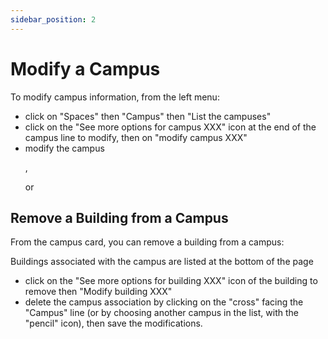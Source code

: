 ```yaml
---
sidebar_position: 2
---
```

# Modify a Campus

To modify campus information, from the left menu:

-   click on "Spaces" then "Campus" then "List the campuses"
-   click on the "See more options for campus XXX" icon at the end of the campus line to modify, then on "modify campus XXX"
-   modify the campus <P code="campus:name" />, <P code="campus:color" /> or <P code="campus:address" />

## Remove a Building from a Campus

From the campus card, you can remove a building from a campus:

Buildings associated with the campus are listed at the bottom of the page
-   click on the "See more options for building XXX" icon of the building to remove then "Modify building XXX"
-   delete the campus association by clicking on the "cross" facing the "Campus" line (or by choosing another campus in the list, with the "pencil" icon), then save the modifications.
